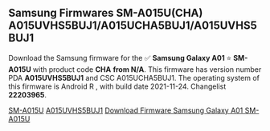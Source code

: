 <h2>Samsung Firmwares SM-A015U(CHA) A015UVHS5BUJ1/A015UCHA5BUJ1/A015UVHS5BUJ1</h2>
Download the Samsung firmware for the ✅ <strong>Samsung Galaxy A01 </strong> ⭐ <strong>SM-A015U</strong> with product code <strong>CHA</strong> <strong> from N/A</strong>. This firmware has version number PDA <strong>A015UVHS5BUJ1</strong> and CSC A015UCHA5BUJ1. The operating system of this firmware is Android R , with build date 2021-11-24. Changelist <strong>22203965</strong>.


[SM-A015U](https://samfirm.shop/samsung/model/SM-A015U)
[A015UVHS5BUJ1](https://samfirm.shop/samsung/pda/A015UVHS5BUJ1)
[Download Firmware Samsung Galaxy A01 SM-A015U](https://samfirm.shop/samsung/firmware/477049)
